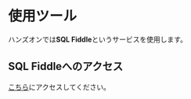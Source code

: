 # 使用ツール
ハンズオンでは**SQL Fiddle**というサービスを使用します。

## SQL Fiddleへのアクセス
[こちら](http://sqlfiddle.com/)にアクセスしてください。

